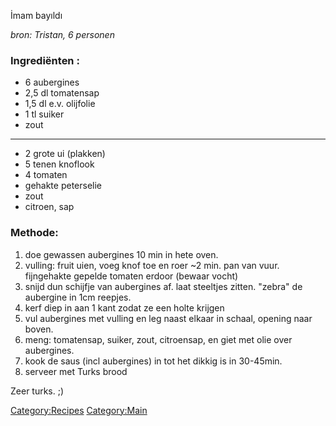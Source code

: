 İmam bayıldı

*bron: Tristan, 6 personen*

### Ingrediënten :

-   6 aubergines
-   2,5 dl tomatensap
-   1,5 dl e.v. olijfolie
-   1 tl suiker
-   zout

---

-   2 grote ui (plakken)
-   5 tenen knoflook
-   4 tomaten
-   gehakte peterselie
-   zout
-   citroen, sap

### Methode:

1.  doe gewassen aubergines 10 min in hete oven.
2.  vulling: fruit uien, voeg knof toe en roer \~2 min. pan van vuur.
    fijngehakte gepelde tomaten erdoor (bewaar vocht)
3.  snijd dun schijfje van aubergines af. laat steeltjes zitten. "zebra"
    de aubergine in 1cm reepjes.
4.  kerf diep in aan 1 kant zodat ze een holte krijgen
5.  vul aubergines met vulling en leg naast elkaar in schaal, opening
    naar boven.
6.  meng: tomatensap, suiker, zout, citroensap, en giet met olie over
    aubergines.
7.  kook de saus (incl aubergines) in tot het dikkig is in 30-45min.
8.  serveer met Turks brood

Zeer turks. ;)

<Category:Recipes> <Category:Main>


